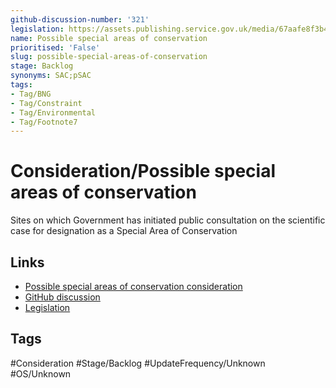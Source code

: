 ```yaml
---
github-discussion-number: '321'
legislation: https://assets.publishing.service.gov.uk/media/67aafe8f3b41f783cca46251/NPPF_December_2024.pdf
name: Possible special areas of conservation
prioritised: 'False'
slug: possible-special-areas-of-conservation
stage: Backlog
synonyms: SAC;pSAC
tags:
- Tag/BNG
- Tag/Constraint
- Tag/Environmental
- Tag/Footnote7
---
```


# Consideration/Possible special areas of conservation

Sites on which Government has initiated public consultation on the scientific case for designation as a Special Area of Conservation

## Links

* [Possible special areas of conservation consideration](https://design.planning.data.gov.uk/planning-consideration/possible-special-areas-of-conservation)
* [GitHub discussion](https://github.com/digital-land/data-standards-backlog/discussions/321)
* [Legislation](https://assets.publishing.service.gov.uk/media/67aafe8f3b41f783cca46251/NPPF_December_2024.pdf)

## Tags

#Consideration #Stage/Backlog #UpdateFrequency/Unknown #OS/Unknown